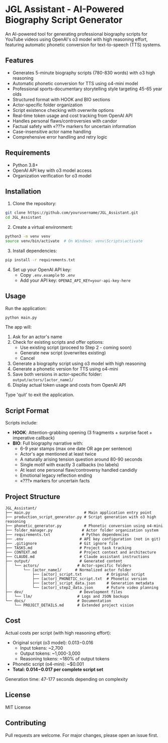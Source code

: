 # JGL Assistant - AI-Powered Biography Script Generator

An AI-powered tool for generating professional biography scripts for YouTube videos using OpenAI's o3 model with high reasoning effort, featuring automatic phonetic conversion for text-to-speech (TTS) systems.

## Features

- Generates 5-minute biography scripts (780-830 words) with o3 high reasoning
- Automatic phonetic conversion for TTS using o4-mini model
- Professional sports-documentary storytelling style targeting 45-65 year olds
- Structured format with HOOK and BIO sections
- Actor-specific folder organization
- Script existence checking with overwrite options
- Real-time token usage and cost tracking from OpenAI API
- Handles personal flaws/controversies with candor
- Factual safety with «???» markers for uncertain information
- Case-insensitive actor name handling
- Comprehensive error handling and retry logic

## Requirements

- Python 3.8+
- OpenAI API key with o3 model access
- Organization verification for o3 model

## Installation

1. Clone the repository:
```bash
git clone https://github.com/yourusername/JGL_Assistant.git
cd JGL_Assistant
```

2. Create a virtual environment:
```bash
python3 -m venv venv
source venv/bin/activate  # On Windows: venv\Scripts\activate
```

3. Install dependencies:
```bash
pip install -r requirements.txt
```

4. Set up your OpenAI API key:
   - Copy `.env.example` to `.env`
   - Add your API key: `OPENAI_API_KEY=your-api-key-here`

## Usage

Run the application:
```bash
python main.py
```

The app will:
1. Ask for an actor's name
2. Check for existing scripts and offer options:
   - Use existing script (proceed to Step 2 - coming soon)
   - Generate new script (overwrites existing)
   - Cancel
3. Generate a biography script using o3 model with high reasoning
4. Generate a phonetic version for TTS using o4-mini
5. Save both versions in actor-specific folder: `output/actors/[actor_name]/`
6. Display actual token usage and costs from OpenAI API

Type 'quit' to exit the application.

## Script Format

Scripts include:
- **HOOK**: Attention-grabbing opening (3 fragments + surprise facet + imperative callback)
- **BIO**: Full biography narrative with:
  - 6-9 year stamps (max one date OR age per sentence)
  - Actor's age mentioned at least twice
  - A naturally arising tension question around 80-90 seconds
  - Single motif with exactly 3 callbacks (no labels)
  - At least one personal flaw/controversy handled candidly
  - Emotional legacy reflection ending
  - «???» markers for uncertain facts

## Project Structure

```
JGL_Assistant/
├── main.py                        # Main application entry point
├── production_script_generator.py # Script generation with o3 high reasoning
├── phonetic_generator.py          # Phonetic conversion using o4-mini
├── folder_manager.py             # Actor folder organization system
├── requirements.txt              # Python dependencies
├── .env                         # API key configuration (not in git)
├── .gitignore                   # Git ignore file
├── TASKS.md                     # Project task tracking
├── CONTEXT.md                   # Project context and architecture
├── CLAUDE.md                    # Claude assistant instructions
├── output/                      # Generated content
│   └── actors/                 # Actor-specific folders
│       └── [actor_name]/      # Normalized actor folder
│           ├── [actor]_script.txt           # Original script
│           ├── [actor]_PHONETIC_script.txt  # Phonetic version
│           ├── [actor]_script_data.json     # Generation metadata
│           └── [actor]_step2_data.json      # Future video planning
├── dev/                         # Development files
│   └── llm/                    # Logs and JSON backups
└── docs/                       # Documentation
    └── PROJECT_DETAILS.md      # Extended project vision
```

## Cost

Actual costs per script (with high reasoning effort):
- Original script (o3 model): $0.013-$0.016
  - Input tokens: ~2,700
  - Output tokens: ~1,000-3,000
  - Reasoning tokens: ~180% of output tokens
- Phonetic script (o4-mini): ~$0.001
- **Total: $0.014-$0.017 per complete script set**

Generation time: 47-177 seconds depending on complexity

## License

MIT License

## Contributing

Pull requests are welcome. For major changes, please open an issue first.